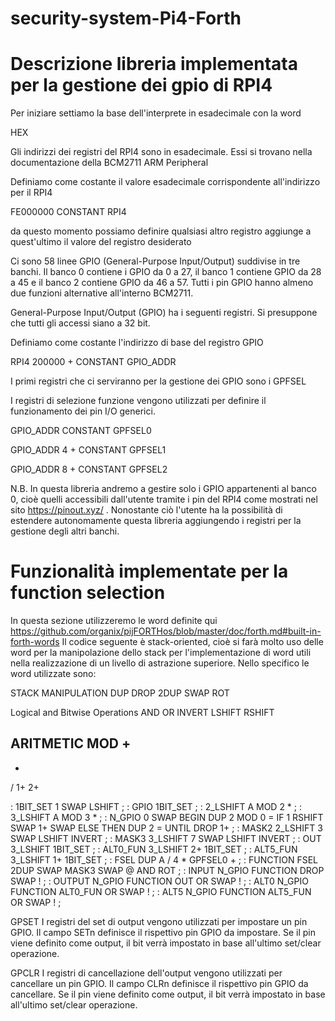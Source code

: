 # security-system-Pi4-Forth

# Descrizione libreria implementata per la gestione dei gpio di RPI4

Per iniziare settiamo la base dell'interprete in esadecimale con la word

HEX

Gli indirizzi dei registri del RPI4 sono in esadecimale. Essi si trovano nella documentazione della BCM2711 ARM Peripheral

Definiamo come costante il valore esadecimale corrispondente all'indirizzo per il RPI4

FE000000 CONSTANT RPI4

da questo momento possiamo definire qualsiasi altro registro aggiunge a quest'ultimo il valore del registro desiderato

Ci sono 58 linee GPIO (General-Purpose Input/Output) suddivise in tre banchi. Il banco 0 contiene i GPIO da 0 a 27, il banco 1 contiene GPIO da 28 a 45 e il banco 2 contiene GPIO da 46 a 57. Tutti i pin GPIO hanno almeno due funzioni alternative all'interno BCM2711.

General-Purpose Input/Output (GPIO) ha i seguenti registri. Si presuppone che tutti gli accessi siano a 32 bit.

Definiamo come costante l'indirizzo di base del registro GPIO

RPI4 200000 + CONSTANT GPIO_ADDR

I primi registri che ci serviranno per la gestione dei GPIO sono i GPFSEL

I registri di selezione funzione vengono utilizzati per definire il funzionamento dei pin I/O generici.

GPIO_ADDR      CONSTANT GPFSEL0

GPIO_ADDR  4 + CONSTANT GPFSEL1

GPIO_ADDR  8 + CONSTANT GPFSEL2

N.B. In questa libreria andremo a gestire solo i GPIO appartenenti al banco 0, cioè quelli accessibili dall'utente tramite i pin del RPI4 come mostrati nel sito https://pinout.xyz/ . Nonostante ciò l'utente ha la possibilità di estendere 
autonomamente questa libreria aggiungendo i registri per la gestione degli altri banchi.


# Funzionalità implementate per la function selection

In questa sezione utilizzeremo le word definite qui
https://github.com/organix/pijFORTHos/blob/master/doc/forth.md#built-in-forth-words 
Il codice seguente è stack-oriented, cioè si farà molto uso delle word per la manipolazione dello stack per l'implementazione di word utili nella realizzazione di un livello di astrazione superiore.
Nello specifico le word utilizzate sono:

STACK MANIPULATION
DUP
DROP
2DUP
SWAP
ROT

Logical and Bitwise Operations
AND
OR
INVERT
LSHIFT
RSHIFT

ARITMETIC
MOD
+
-
*
/
1+
2+


: 1BIT_SET 1 SWAP LSHIFT ;
: GPIO 1BIT_SET ;
: 2_LSHIFT A MOD 2 * ;
: 3_LSHIFT A MOD 3 * ;
: N_GPIO 0 SWAP BEGIN DUP 2 MOD 0 = IF 1 RSHIFT SWAP 1+ SWAP ELSE THEN DUP 2 = UNTIL DROP 1+ ;
: MASK2 2_LSHIFT 3 SWAP LSHIFT INVERT ;
: MASK3 3_LSHIFT 7 SWAP LSHIFT INVERT ;
: OUT 3_LSHIFT 1BIT_SET ;
: ALT0_FUN 3_LSHIFT 2+ 1BIT_SET ;
: ALT5_FUN 3_LSHIFT 1+ 1BIT_SET ;
: FSEL DUP A / 4 * GPFSEL0 + ;
: FUNCTION FSEL 2DUP SWAP MASK3 SWAP @ AND ROT ;
: INPUT N_GPIO FUNCTION DROP SWAP ! ;
: OUTPUT N_GPIO FUNCTION OUT OR SWAP ! ;
: ALT0 N_GPIO FUNCTION ALT0_FUN OR SWAP ! ;
: ALT5 N_GPIO FUNCTION ALT5_FUN OR SWAP ! ;


GPSET
I registri del set di output vengono utilizzati per impostare un pin GPIO. Il campo SETn definisce il rispettivo pin GPIO da impostare. Se il pin viene definito come output, il bit verrà impostato in base all'ultimo set/clear operazione.

GPCLR
I registri di cancellazione dell'output vengono utilizzati per cancellare un pin GPIO. Il campo CLRn definisce il rispettivo pin GPIO da cancellare. Se il pin viene definito come output, il bit verrà impostato in base all'ultimo set/clear operazione.
